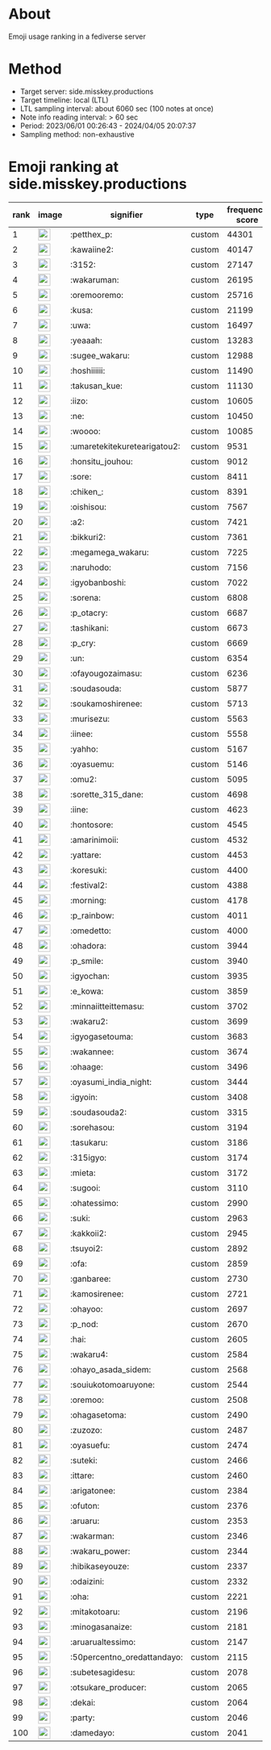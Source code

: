 # About
Emoji usage ranking in a fediverse server

# Method
- Target server: side.misskey.productions
- Target timeline: local (LTL)
- LTL sampling interval: about 6060 sec (100 notes at once)
- Note info reading interval: > 60 sec
- Period: 2023/06/01 00:26:43 - 2024/04/05 20:07:37 
- Sampling method: non-exhaustive

# Emoji ranking at side.misskey.productions

|rank|image|signifier|type|frequency score|
|----|----|----|----|----|
|1|<img height="24" src="https://side.misskey.productions/emoji/petthex_p.webp">|:petthex_p:|custom|44301|
|2|<img height="24" src="https://side.misskey.productions/emoji/kawaiine2.webp">|:kawaiine2:|custom|40147|
|3|<img height="24" src="https://side.misskey.productions/emoji/3152.webp">|:3152:|custom|27147|
|4|<img height="24" src="https://side.misskey.productions/emoji/wakaruman.webp">|:wakaruman:|custom|26195|
|5|<img height="24" src="https://side.misskey.productions/emoji/oremooremo.webp">|:oremooremo:|custom|25716|
|6|<img height="24" src="https://side.misskey.productions/emoji/kusa.webp">|:kusa:|custom|21199|
|7|<img height="24" src="https://side.misskey.productions/emoji/uwa.webp">|:uwa:|custom|16497|
|8|<img height="24" src="https://side.misskey.productions/emoji/yeaaah.webp">|:yeaaah:|custom|13283|
|9|<img height="24" src="https://side.misskey.productions/emoji/sugee_wakaru.webp">|:sugee_wakaru:|custom|12988|
|10|<img height="24" src="https://side.misskey.productions/emoji/hoshiiiiii.webp">|:hoshiiiiii:|custom|11490|
|11|<img height="24" src="https://side.misskey.productions/emoji/takusan_kue.webp">|:takusan_kue:|custom|11130|
|12|<img height="24" src="https://side.misskey.productions/emoji/iizo.webp">|:iizo:|custom|10605|
|13|<img height="24" src="https://side.misskey.productions/emoji/ne.webp">|:ne:|custom|10450|
|14|<img height="24" src="https://side.misskey.productions/emoji/woooo.webp">|:woooo:|custom|10085|
|15|<img height="24" src="https://side.misskey.productions/emoji/umaretekitekuretearigatou2.webp">|:umaretekitekuretearigatou2:|custom|9531|
|16|<img height="24" src="https://side.misskey.productions/emoji/honsitu_jouhou.webp">|:honsitu_jouhou:|custom|9012|
|17|<img height="24" src="https://side.misskey.productions/emoji/sore.webp">|:sore:|custom|8411|
|18|<img height="24" src="https://side.misskey.productions/emoji/chiken_.webp">|:chiken_:|custom|8391|
|19|<img height="24" src="https://side.misskey.productions/emoji/oishisou.webp">|:oishisou:|custom|7567|
|20|<img height="24" src="https://side.misskey.productions/emoji/a2.webp">|:a2:|custom|7421|
|21|<img height="24" src="https://side.misskey.productions/emoji/bikkuri2.webp">|:bikkuri2:|custom|7361|
|22|<img height="24" src="https://side.misskey.productions/emoji/megamega_wakaru.webp">|:megamega_wakaru:|custom|7225|
|23|<img height="24" src="https://side.misskey.productions/emoji/naruhodo.webp">|:naruhodo:|custom|7156|
|24|<img height="24" src="https://side.misskey.productions/emoji/igyobanboshi.webp">|:igyobanboshi:|custom|7022|
|25|<img height="24" src="https://side.misskey.productions/emoji/sorena.webp">|:sorena:|custom|6808|
|26|<img height="24" src="https://side.misskey.productions/emoji/p_otacry.webp">|:p_otacry:|custom|6687|
|27|<img height="24" src="https://side.misskey.productions/emoji/tashikani.webp">|:tashikani:|custom|6673|
|28|<img height="24" src="https://side.misskey.productions/emoji/p_cry.webp">|:p_cry:|custom|6669|
|29|<img height="24" src="https://side.misskey.productions/emoji/un.webp">|:un:|custom|6354|
|30|<img height="24" src="https://side.misskey.productions/emoji/ofayougozaimasu.webp">|:ofayougozaimasu:|custom|6236|
|31|<img height="24" src="https://side.misskey.productions/emoji/soudasouda.webp">|:soudasouda:|custom|5877|
|32|<img height="24" src="https://side.misskey.productions/emoji/soukamoshirenee.webp">|:soukamoshirenee:|custom|5713|
|33|<img height="24" src="https://side.misskey.productions/emoji/murisezu.webp">|:murisezu:|custom|5563|
|34|<img height="24" src="https://side.misskey.productions/emoji/iinee.webp">|:iinee:|custom|5558|
|35|<img height="24" src="https://side.misskey.productions/emoji/yahho.webp">|:yahho:|custom|5167|
|36|<img height="24" src="https://side.misskey.productions/emoji/oyasuemu.webp">|:oyasuemu:|custom|5146|
|37|<img height="24" src="https://side.misskey.productions/emoji/omu2.webp">|:omu2:|custom|5095|
|38|<img height="24" src="https://side.misskey.productions/emoji/sorette_315_dane.webp">|:sorette_315_dane:|custom|4698|
|39|<img height="24" src="https://side.misskey.productions/emoji/iine.webp">|:iine:|custom|4623|
|40|<img height="24" src="https://side.misskey.productions/emoji/hontosore.webp">|:hontosore:|custom|4545|
|41|<img height="24" src="https://side.misskey.productions/emoji/amarinimoii.webp">|:amarinimoii:|custom|4532|
|42|<img height="24" src="https://side.misskey.productions/emoji/yattare.webp">|:yattare:|custom|4453|
|43|<img height="24" src="https://side.misskey.productions/emoji/koresuki.webp">|:koresuki:|custom|4400|
|44|<img height="24" src="https://side.misskey.productions/emoji/festival2.webp">|:festival2:|custom|4388|
|45|<img height="24" src="https://side.misskey.productions/emoji/morning.webp">|:morning:|custom|4178|
|46|<img height="24" src="https://side.misskey.productions/emoji/p_rainbow.webp">|:p_rainbow:|custom|4011|
|47|<img height="24" src="https://side.misskey.productions/emoji/omedetto.webp">|:omedetto:|custom|4000|
|48|<img height="24" src="https://side.misskey.productions/emoji/ohadora.webp">|:ohadora:|custom|3944|
|49|<img height="24" src="https://side.misskey.productions/emoji/p_smile.webp">|:p_smile:|custom|3940|
|50|<img height="24" src="https://side.misskey.productions/emoji/igyochan.webp">|:igyochan:|custom|3935|
|51|<img height="24" src="https://side.misskey.productions/emoji/e_kowa.webp">|:e_kowa:|custom|3859|
|52|<img height="24" src="https://side.misskey.productions/emoji/minnaiitteittemasu.webp">|:minnaiitteittemasu:|custom|3702|
|53|<img height="24" src="https://side.misskey.productions/emoji/wakaru2.webp">|:wakaru2:|custom|3699|
|54|<img height="24" src="https://side.misskey.productions/emoji/igyogasetouma.webp">|:igyogasetouma:|custom|3683|
|55|<img height="24" src="https://side.misskey.productions/emoji/wakannee.webp">|:wakannee:|custom|3674|
|56|<img height="24" src="https://side.misskey.productions/emoji/ohaage.webp">|:ohaage:|custom|3496|
|57|<img height="24" src="https://side.misskey.productions/emoji/oyasumi_india_night.webp">|:oyasumi_india_night:|custom|3444|
|58|<img height="24" src="https://side.misskey.productions/emoji/igyoin.webp">|:igyoin:|custom|3408|
|59|<img height="24" src="https://side.misskey.productions/emoji/soudasouda2.webp">|:soudasouda2:|custom|3315|
|60|<img height="24" src="https://side.misskey.productions/emoji/sorehasou.webp">|:sorehasou:|custom|3194|
|61|<img height="24" src="https://side.misskey.productions/emoji/tasukaru.webp">|:tasukaru:|custom|3186|
|62|<img height="24" src="https://side.misskey.productions/emoji/315igyo.webp">|:315igyo:|custom|3174|
|63|<img height="24" src="https://side.misskey.productions/emoji/mieta.webp">|:mieta:|custom|3172|
|64|<img height="24" src="https://side.misskey.productions/emoji/sugooi.webp">|:sugooi:|custom|3110|
|65|<img height="24" src="https://side.misskey.productions/emoji/ohatessimo.webp">|:ohatessimo:|custom|2990|
|66|<img height="24" src="https://side.misskey.productions/emoji/suki.webp">|:suki:|custom|2963|
|67|<img height="24" src="https://side.misskey.productions/emoji/kakkoii2.webp">|:kakkoii2:|custom|2945|
|68|<img height="24" src="https://side.misskey.productions/emoji/tsuyoi2.webp">|:tsuyoi2:|custom|2892|
|69|<img height="24" src="https://side.misskey.productions/emoji/ofa.webp">|:ofa:|custom|2859|
|70|<img height="24" src="https://side.misskey.productions/emoji/ganbaree.webp">|:ganbaree:|custom|2730|
|71|<img height="24" src="https://side.misskey.productions/emoji/kamosirenee.webp">|:kamosirenee:|custom|2721|
|72|<img height="24" src="https://side.misskey.productions/emoji/ohayoo.webp">|:ohayoo:|custom|2697|
|73|<img height="24" src="https://side.misskey.productions/emoji/p_nod.webp">|:p_nod:|custom|2670|
|74|<img height="24" src="https://side.misskey.productions/emoji/hai.webp">|:hai:|custom|2605|
|75|<img height="24" src="https://side.misskey.productions/emoji/wakaru4.webp">|:wakaru4:|custom|2584|
|76|<img height="24" src="https://side.misskey.productions/emoji/ohayo_asada_sidem.webp">|:ohayo_asada_sidem:|custom|2568|
|77|<img height="24" src="https://side.misskey.productions/emoji/souiukotomoaruyone.webp">|:souiukotomoaruyone:|custom|2544|
|78|<img height="24" src="https://side.misskey.productions/emoji/oremoo.webp">|:oremoo:|custom|2508|
|79|<img height="24" src="https://side.misskey.productions/emoji/ohagasetoma.webp">|:ohagasetoma:|custom|2490|
|80|<img height="24" src="https://side.misskey.productions/emoji/zuzozo.webp">|:zuzozo:|custom|2487|
|81|<img height="24" src="https://side.misskey.productions/emoji/oyasuefu.webp">|:oyasuefu:|custom|2474|
|82|<img height="24" src="https://side.misskey.productions/emoji/suteki.webp">|:suteki:|custom|2466|
|83|<img height="24" src="https://side.misskey.productions/emoji/ittare.webp">|:ittare:|custom|2460|
|84|<img height="24" src="https://side.misskey.productions/emoji/arigatonee.webp">|:arigatonee:|custom|2384|
|85|<img height="24" src="https://side.misskey.productions/emoji/ofuton.webp">|:ofuton:|custom|2376|
|86|<img height="24" src="https://side.misskey.productions/emoji/aruaru.webp">|:aruaru:|custom|2353|
|87|<img height="24" src="https://side.misskey.productions/emoji/wakarman.webp">|:wakarman:|custom|2346|
|88|<img height="24" src="https://side.misskey.productions/emoji/wakaru_power.webp">|:wakaru_power:|custom|2344|
|89|<img height="24" src="https://side.misskey.productions/emoji/hibikaseyouze.webp">|:hibikaseyouze:|custom|2337|
|90|<img height="24" src="https://side.misskey.productions/emoji/odaizini.webp">|:odaizini:|custom|2332|
|91|<img height="24" src="https://side.misskey.productions/emoji/oha.webp">|:oha:|custom|2221|
|92|<img height="24" src="https://side.misskey.productions/emoji/mitakotoaru.webp">|:mitakotoaru:|custom|2196|
|93|<img height="24" src="https://side.misskey.productions/emoji/minogasanaize.webp">|:minogasanaize:|custom|2181|
|94|<img height="24" src="https://side.misskey.productions/emoji/aruarualtessimo.webp">|:aruarualtessimo:|custom|2147|
|95|<img height="24" src="https://side.misskey.productions/emoji/50percentno_oredattandayo.webp">|:50percentno_oredattandayo:|custom|2115|
|96|<img height="24" src="https://side.misskey.productions/emoji/subetesagidesu.webp">|:subetesagidesu:|custom|2078|
|97|<img height="24" src="https://side.misskey.productions/emoji/otsukare_producer.webp">|:otsukare_producer:|custom|2065|
|98|<img height="24" src="https://side.misskey.productions/emoji/dekai.webp">|:dekai:|custom|2064|
|99|<img height="24" src="https://side.misskey.productions/emoji/party.webp">|:party:|custom|2046|
|100|<img height="24" src="https://side.misskey.productions/emoji/damedayo.webp">|:damedayo:|custom|2041|
